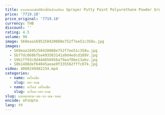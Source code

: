 ```yaml
---
title: แบบพกพามัลติฟังก์ชั่กันน้ําเคลือบ Sprayer Putty Paint Polyurethane Powder Grouting เครื่อง
price: '7719.18'
price_original: '7719.18'
currency: THB
discount: ''
rating: 4.5
volume: 90
image: S69eaa1695250420088e752f7ee51c358u.jpg
images:
  - S69eaa1695250420088e752f7ee51c358u.jpg
  - Sb77dc8686fba493583141a9d4edcd189V.jpg
  - S9b1ff93c9d444656956a79aaf8be13abv.jpg
  - S0b1488def64045aeae9f335562fffc07k.jpg
video: 4000249482234.mp4
categories:
  - name: เครื่องมือ
    slug: เคร-องม
  - name: อะไหล่ เครื่องมือ
    slug: อะไหล-เคร-องม
slug: แบบพกพาม-ลต-งก-นน-าเคล
encode: oFxUpte
lang: th
---
```

  